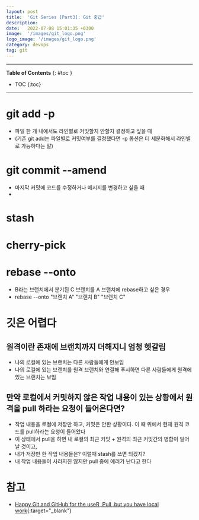 ```yaml
---
layout: post
title:  'Git Series [Part3]: Git 중급'
description: 
date:   2022-07-08 15:01:35 +0300
image:  '/images/git_logo.png'
logo_image: '/images/git_logo.png'
category: devops
tag: git
---
```

---

**Table of Contents**
{: #toc }
*  TOC
{:toc}

---

# git add -p
- 파일 한 개 내에서도 라인별로 커밋할지 안할지 결정하고 싶을 때
- (기존 git add는 파일별로 커밋여부를 결정했다면 -p 옵션은 더 세분화해서 라인별로 가능하다는 말)

# git commit --amend
- 마지막 커밋에 코드를 수정하거나 메시지를 변경하고 싶을 때
- 

# stash

# cherry-pick

# rebase --onto
- B라는 브랜치에서 분기된 C 브랜치를 A 브랜치에 rebase하고 싶은 경우
- rebase --onto "브랜치 A" "브랜치 B" "브랜치 C"

# 깃은 어렵다

## 원격이란 존재에 브랜치까지 더해지니 엄청 헷갈림
- 나의 로컬에 있는 브랜치는 다른 사람들에게 안보임
- 나의 로컬에 있는 브랜치를 원격 브랜치와 연결해 푸시하면 다른 사람들에게 원격에 있는 브랜치는 보임

## 만약 로컬에서 커밋하지 않은 작업 내용이 있는 상황에서 원격을 pull 하라는 요청이 들어온다면?

- 작업 내용을 로컬에 저장만 하고, 커밋은 안한 상황이다. 이 때 위에서 현재 원격 코드를 pull하라는 요청이 들어왔다
- 이 상태에서 pull을 하면 내 로컬의 최근 커밋 + 원격의 최근 커밋간의 병합이 일어날 것이고, 
- 내가 저장만 한 작업 내용들은? 이럴때 stash를 쓰면 되겠지?
- 내 작업 내용들이 사라지진 않지만 pull 중에 에러가 난다고 한다


# 참고

- [Happy Git and GitHub for the useR, Pull, but you have local work](https://happygitwithr.com/pull-tricky.html){:target="_blank"}